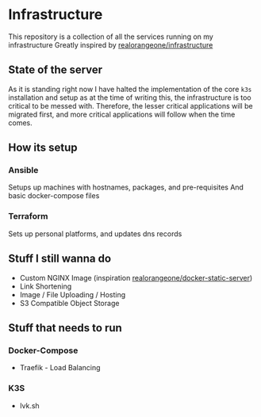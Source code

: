# Infrastructure

This repository is a collection of all the services running on my infrastructure
Greatly inspired by [realorangeone/infrastructure](https://github.com/realorangeone/infrastructure)

## State of the server

As it is standing right now I have halted the implementation of the core `k3s` installation and setup as at the time of writing this,
the infrastructure is too critical to be messed with. Therefore, the lesser critical applications will be migrated first, and more critical applications will follow when the time comes.

## How its setup

### Ansible

Setups up machines with hostnames, packages, and pre-requisites
And basic docker-compose files

### Terraform

Sets up personal platforms, and updates dns records

## Stuff I still wanna do

- Custom NGINX Image (inspiration [realorangeone/docker-static-server](https://github.com/RealOrangeOne/docker-static-server))
- Link Shortening
- Image / File Uploading / Hosting
- S3 Compatible Object Storage

## Stuff that needs to run

### Docker-Compose

- Traefik - Load Balancing

### K3S

- lvk.sh